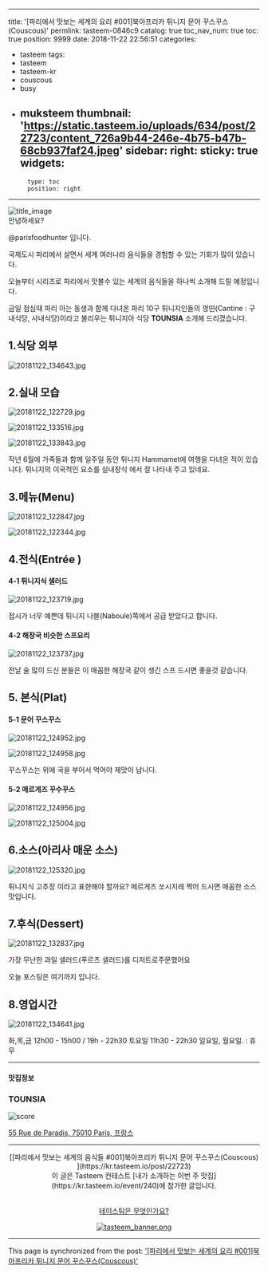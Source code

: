 
---
title: '[파리에서 맛보는 세계의 요리 #001]북아프리카 튀니지 문어 꾸스꾸스(Couscous)'
permlink: tasteem-0846c9
catalog: true
toc_nav_num: true
toc: true
position: 9999
date: 2018-11-22 22:56:51
categories:
- tasteem
tags:
- tasteem
- tasteem-kr
- couscous
- busy
- muksteem
thumbnail: 'https://static.tasteem.io/uploads/634/post/22723/content_726a9b44-246e-4b75-b47b-68cb937faf24.jpeg'
sidebar:
    right:
        sticky: true
widgets:
    -
        type: toc
        position: right
---


![title_image](https://static.tasteem.io/uploads/634/post/22723/content_726a9b44-246e-4b75-b47b-68cb937faf24.jpeg)
<br/>
안녕하세요?

@parisfoodhunter 입니다.

국제도시 파리에서 살면서  세계 여러나라 음식들을 경험할 수 있는 기회가 많이 있습니다. 

오늘부터 시리즈로 파리에서 맛볼수 있는 세계의 음식들을 하나씩 소개해 드릴 예정입니다. 

금일 점심때 파리 아는 동생과 함께 다녀온 파리 10구 튀니지인들의 껑띤(Cantine : 구내식당, 사내식당)이라고 불리우는 튀니지아 식당  **TOUNSIA** 소개해 드리겠습니다. 

## 1.식당 외부


![20181122_134643.jpg](https://static.tasteem.io/uploads/image/image/109360/b732ac2c-7a9c-47a6-b62b-10234738a91e.jpeg)

## 2.실내 모습


![20181122_122729.jpg](https://static.tasteem.io/uploads/image/image/109361/4ce6ec76-ada1-4125-ac72-84d3d6e11cac.jpeg)



![20181122_133516.jpg](https://static.tasteem.io/uploads/image/image/109363/4ce6ec76-ada1-4125-ac72-84d3d6e11cac.jpeg)


![20181122_133843.jpg](https://static.tasteem.io/uploads/image/image/109367/4ce6ec76-ada1-4125-ac72-84d3d6e11cac.jpeg)


작년 6월에  가족들과 함께 일주일 동안 튀니지 Hammamet에 여행을 다녀온 적이 있습니다. 
튀니지의 이국적인 요소를 실내장식 에서 잘 나타내 주고 있네요.

## 3.메뉴(Menu)


![20181122_122847.jpg](https://static.tasteem.io/uploads/image/image/109370/4ce6ec76-ada1-4125-ac72-84d3d6e11cac.jpeg)


![20181122_122344.jpg](https://static.tasteem.io/uploads/image/image/109373/b732ac2c-7a9c-47a6-b62b-10234738a91e.jpeg)

## 4.전식(Entrée )

#### 4-1 튀니지식 샐러드

![20181122_123719.jpg](https://static.tasteem.io/uploads/image/image/109377/4ce6ec76-ada1-4125-ac72-84d3d6e11cac.jpeg)


접시가 너무 예쁜데 튀니지 나블(Naboule)쪽에서 공급 받았다고 합니다. 

#### 4-2 해장국 비슷한 스프요리


![20181122_123737.jpg](https://static.tasteem.io/uploads/image/image/109390/4ce6ec76-ada1-4125-ac72-84d3d6e11cac.jpeg)

전날 술 많이 드신 분들은 이 매꼼한 해장국 같이 생긴 스프 드시면 좋을것 같습니다. 

## 5. 본식(Plat)

#### 5-1 문어 꾸스꾸스


![20181122_124952.jpg](https://static.tasteem.io/uploads/image/image/109395/4ce6ec76-ada1-4125-ac72-84d3d6e11cac.jpeg)


![20181122_124958.jpg](https://static.tasteem.io/uploads/image/image/109911/4ce6ec76-ada1-4125-ac72-84d3d6e11cac.jpeg)

꾸스꾸스는 위에 국을 부어서 먹어야 제맛이 납니다.


#### 5-2 메르게즈 꾸수꾸스



![20181122_124956.jpg](https://static.tasteem.io/uploads/image/image/109409/b732ac2c-7a9c-47a6-b62b-10234738a91e.jpeg)


![20181122_125004.jpg](https://static.tasteem.io/uploads/image/image/109912/b732ac2c-7a9c-47a6-b62b-10234738a91e.jpeg)




## 6.소스(아리사 매운 소스)


![20181122_125320.jpg](https://static.tasteem.io/uploads/image/image/109400/4ce6ec76-ada1-4125-ac72-84d3d6e11cac.jpeg)

튀니지식 고추장 이라고 표햔해야 할까요? 
메르게즈 쏘시지레 짝어 드시면 매꼼한 소스 맛입니다. 

## 7.후식(Dessert)


![20181122_132837.jpg](https://static.tasteem.io/uploads/image/image/109405/4ce6ec76-ada1-4125-ac72-84d3d6e11cac.jpeg)

가장 무난한 과일 샐러드(푸르츠 샐러드)를 디저트로주문했어요 

오늘 포스팅은 여기까지 입니다.

## 8.영업시간


![20181122_134641.jpg](https://static.tasteem.io/uploads/image/image/109408/b732ac2c-7a9c-47a6-b62b-10234738a91e.jpeg)

화,목,금  12h00 - 15h00 / 19h - 22h30
토요일    11h30 - 22h30
일요일, 월요일. : 휴무

---------------------
#### 맛집정보
### TOUNSIA
![score](https://static.tasteem.io/images/steem/1Crowns.png)

[55 Rue de Paradis, 75010 Paris, 프랑스](https://kr.tasteem.io/post/22723#map)

-----------------------------------------
<center>[[파리에서 맛보는 세계의 음식들 #001]북아프리카 튀니지 문어 꾸스꾸스(Couscous)  ](https://kr.tasteem.io/post/22723)
<br/>이 글은 Tasteem 컨테스트
 [내가 소개하는  이번 주 맛집](https://kr.tasteem.io/event/240)에 참가한 글입니다.

<br/>[테이스팀은 무엇인가요?](https://kr.tasteem.io/about)

[![tasteem_banner.png](https://static.tasteem.io/images/tasteem_banner_v3.png)](https://kr.tasteem.io)</center>

- - -

This page is synchronized from the post: ['[파리에서 맛보는 세계의 요리 #001]북아프리카 튀니지 문어 꾸스꾸스(Couscous)'](https://steemit.com/@parisfoodhunter/tasteem-0846c9)
